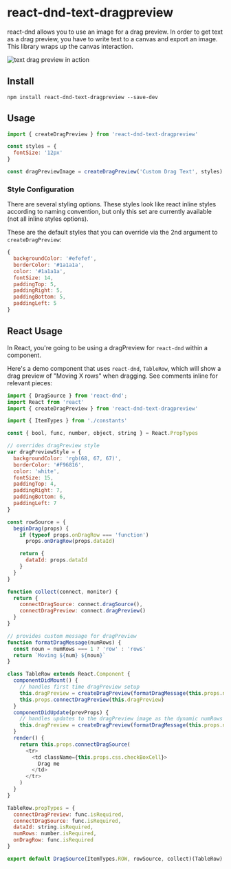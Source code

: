 # react-dnd-text-dragpreview

react-dnd allows you to use an image for a drag preview.  In order to get text as a drag preview, you have to write text to a canvas and export an image.  This library wraps up the canvas interaction.

![text drag preview in action](http://i.imgur.com/glegZVc.gif)

## Install

```
npm install react-dnd-text-dragpreview --save-dev
```

## Usage

```js
import { createDragPreview } from 'react-dnd-text-dragpreview'

const styles = {
  fontSize: '12px'
}

const dragPreviewImage = createDragPreview('Custom Drag Text', styles)
```

### Style Configuration

There are several styling options.  These styles look like react inline styles according to naming convention, but only this set are currently available (not all inline styles options).

These are the default styles that you can override via the 2nd argument to `createDragPreview`:

```js
{
  backgroundColor: '#efefef',
  borderColor: '#1a1a1a',
  color: '#1a1a1a',
  fontSize: 14,
  paddingTop: 5,
  paddingRight: 5,
  paddingBottom: 5,
  paddingLeft: 5
}
```

## React Usage

In React, you're going to be using a dragPreview for `react-dnd` within a component.

Here's a demo component that uses `react-dnd`, `TableRow`, which will show a drag preview of "Moving X rows" when dragging.  See comments inline for relevant pieces:

```js
import { DragSource } from 'react-dnd';
import React from 'react'
import { createDragPreview } from 'react-dnd-text-dragpreview'

import { ItemTypes } from './constants'

const { bool, func, number, object, string } = React.PropTypes

// overrides dragPreview style
var dragPreviewStyle = {
  backgroundColor: 'rgb(68, 67, 67)',
  borderColor: '#F96816',
  color: 'white',
  fontSize: 15,
  paddingTop: 4,
  paddingRight: 7,
  paddingBottom: 6,
  paddingLeft: 7
}

const rowSource = {
  beginDrag(props) {
    if (typeof props.onDragRow === 'function')
      props.onDragRow(props.dataId)

    return {
      dataId: props.dataId
    }
  }
}

function collect(connect, monitor) {
  return {
    connectDragSource: connect.dragSource(),
    connectDragPreview: connect.dragPreview()
  }
}

// provides custom message for dragPreview
function formatDragMessage(numRows) {
  const noun = numRows === 1 ? 'row' : 'rows'
  return `Moving ${num} ${noun}`
}

class TableRow extends React.Component {
  componentDidMount() {
    // handles first time dragPreview setup
    this.dragPreview = createDragPreview(formatDragMessage(this.props.numRows), dragPreviewStyle)
    this.props.connectDragPreview(this.dragPreview)
  }
  componentDidUpdate(prevProps) {
    // handles updates to the dragPreview image as the dynamic numRows value changes
    this.dragPreview = createDragPreview(formatDragMessage(this.props.numRows), dragPreviewStyle, this.dragPreview)
  }
  render() {
    return this.props.connectDragSource(
      <tr>
        <td className={this.props.css.checkBoxCell}>
          Drag me
        </td>
      </tr>
    )
  }
}

TableRow.propTypes = {
  connectDragPreview: func.isRequired,
  connectDragSource: func.isRequired,
  dataId: string.isRequired,
  numRows: number.isRequired,
  onDragRow: func.isRequired
}

export default DragSource(ItemTypes.ROW, rowSource, collect)(TableRow)
```
